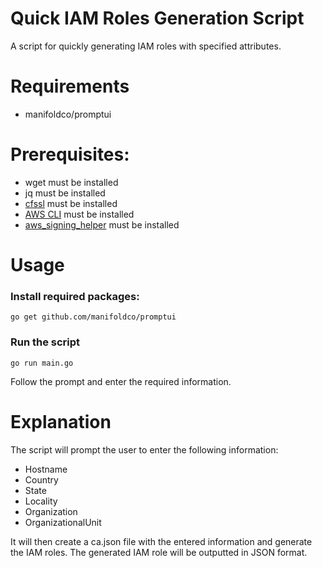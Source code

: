 # Quick IAM Roles Generation Script

A script for quickly generating IAM roles with specified attributes.

# Requirements

- manifoldco/promptui

# Prerequisites:

- wget must be installed
- jq must be installed
- [cfssl](https://github.com/cloudflare/cfssl) must be installed
- [AWS CLI](https://docs.aws.amazon.com/cli/latest/userguide/getting-started-install.html) must be installed
- [aws_signing_helper](https://docs.aws.amazon.com/rolesanywhere/latest/userguide/credential-helper.html) must be
  installed

# Usage

### Install required packages:

```shell
go get github.com/manifoldco/promptui
```

### Run the script

```shell
go run main.go
```

Follow the prompt and enter the required information.

# Explanation

The script will prompt the user to enter the following information:

- Hostname
- Country
- State
- Locality
- Organization
- OrganizationalUnit

It will then create a ca.json file with the entered information and generate the IAM roles. The generated IAM role will
be outputted in JSON format.